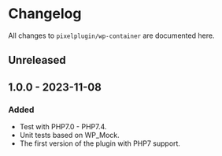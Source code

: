 # Changelog

All changes to `pixelplugin/wp-container` are documented here.

## Unreleased

## 1.0.0 - 2023-11-08

### Added

- Test with PHP7.0 - PHP7.4.
- Unit tests based on WP_Mock.
- The first version of the plugin with PHP7 support.
